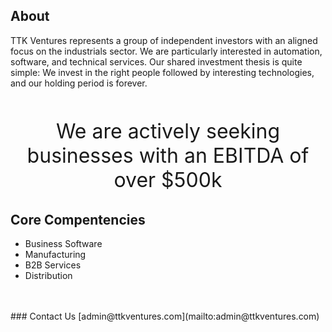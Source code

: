 <style>
  header {
  display: none;
}
</style>

## About
TTK Ventures represents a group of independent investors with an aligned focus on the industrials sector.  We are particularly interested in automation, software, and technical services.  Our shared investment thesis is quite simple:  We invest in the right people followed by interesting technologies, and our holding period is forever.
<br />
<br />

<p style="text-align: center; font-size: xx-large;"> We are actively seeking businesses with an EBITDA of over $500k </p>

## Core Compentencies
- Business Software
- Manufacturing
- B2B Services
- Distribution
<br />
<br />
### Contact Us 
[admin@ttkventures.com](mailto:admin@ttkventures.com)




